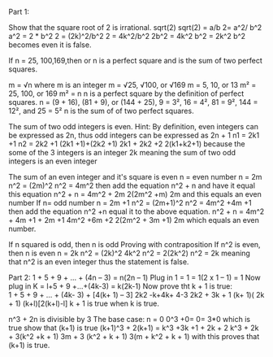 Part 1:

 Show that the square root of 2 is irrational.
 sqrt(2)
 sqrt(2) = a/b
 2= a^2/ b^2
 a^2 = 2 * b^2
 2 = (2k)^2/b^2
 2 = 4k^2/b^2
 2b^2 = 4k^2
 b^2 = 2k^2
 b^2 becomes even it is false.
 
 If n = 25, 100,169,then or  n is a perfect square and is the sum of two perfect squares.
 
 m = √n where m is an integer
 m = √25, √100, or √169
 m = 5, 10, or 13
 m² = 25, 100, or 169
 m² = n
 n is a perfect square by the definition of perfect squares.
 n = (9 + 16), (81 + 9), or (144 + 25),
 9 = 3², 16 = 4², 81 = 9², 144 = 12², and 25 = 5²
 n is the sum of of two perfect squares.
 
 The sum of two odd integers is even. Hint: By definition, even integers can be expressed as 2n, thus odd integers can be expressed as 2n + 1
 n1 = 2k1 +1
 n2 = 2k2 +1
 (2k1 +1)+(2k2 +1)
 2k1 + 2k2 +2
 2(k1+k2+1)
 because the some of the 3 integers is an integer
 2k
 meaning the sum of two odd integers is an even integer
 
 The sum of an even integer and it's square is even
 n = even number 
 n = 2m 
 n^2 = (2m)^2
 n^2 = 4m^2
 then add the equation n^2 + n and have it equal this equation
 n^2 + n = 4m^2 + 2m
 2(2m^2 +m)
 2m and this equals an even number
 If n= odd number 
 n = 2m +1
 n^2 = (2m+1)^2
 n^2 = 4m^2 +4m +1
 then add the equation n^2 +n equal it to the above equation.
 n^2 + n = 4m^2 + 4m +1 + 2m +1
 4m^2 +6m +2
 2(2m^2 + 3m +1)
 2m which equals an even number.
 
 If n squared is odd, then n is odd
 Proving with contraposition
 If n^2 is even, then n is even
 n = 2k
 n^2 = (2k)^2
 4k^2
 n^2 = 2(2k^2)
 n^2 = 2k
 meaning that n^2 is an even integer thus the statement is false.
 
 Part 2:
  1 + 5 + 9 + … + (4n – 3) = n(2n – 1)
 Plug in 1 = 1 = 1(2 x 1 – 1) = 1
 Now plug in K = l+5 + 9 +…+(4k-3) = k(2k-1)
 Now prove tht k + 1 is true:  
 1 + 5 + 9 + … +  (4k- 3) + [4(k+ 1) – 3]
2k2 -k+4k+ 4-3
2k2 + 3k + 1
 (k+ 1)( 2k + 1)
 (k+l)[2(k+l)-l]
 k + 1 is true when k is true.
 
 n^3 + 2n is divisible by 3
 The base case: n = 0 0^3 +0= 0= 3*0 which is true
 show that (k+1) is true 
 (k+1)^3 + 2(k+1) = k^3 +3k +1 + 2k + 2
 k^3 + 2k + 3(k^2 +k + 1)
 3m + 3 (k^2 + k + 1)
 3(m + k^2 + k + 1)
 with this proves that (k+1) is true.
 
 
